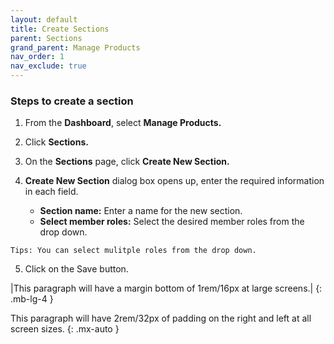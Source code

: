 ```yaml
---
layout: default
title: Create Sections
parent: Sections
grand_parent: Manage Products
nav_order: 1
nav_exclude: true
---
```


### Steps to create a section

1. From the **Dashboard**, select **Manage Products.**

2. Click **Sections.**

3. On the **Sections** page, click **Create New Section.**
   
4. **Create New Section** dialog box opens up, enter the required information in each field.
   
    * **Section name:** Enter a name for the new section.<br>
    * **Select member roles:** Select the desired member roles from the drop down. 

  `Tips: You can select mulitple roles from the drop down.                                                  `  
 
5. Click on the Save button. 

|This paragraph will have a margin bottom of 1rem/16px at large screens.|
{: .mb-lg-4 }

This paragraph will have 2rem/32px of padding on the right and left at all screen sizes.
{: .mx-auto }